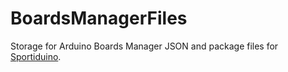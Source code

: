 # BoardsManagerFiles

Storage for Arduino Boards Manager JSON and package files for [Sportiduino](https://github.com/sportiduino/sportiduino/).
